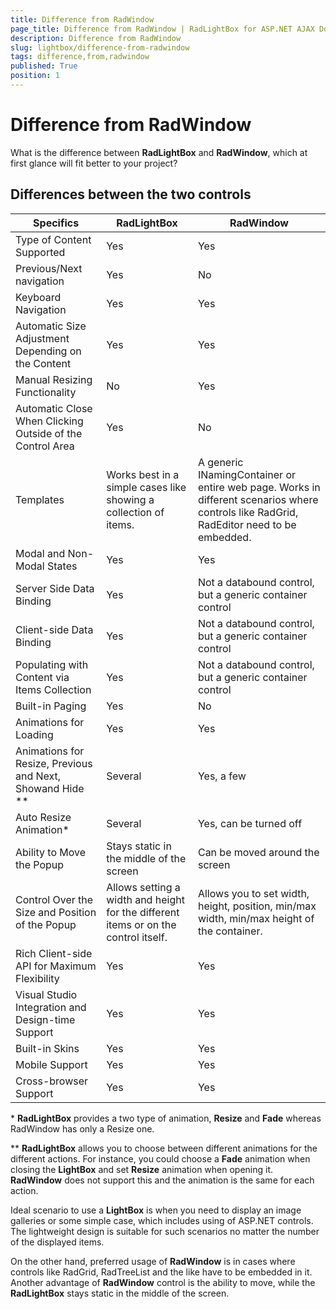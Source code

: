 ```yaml
---
title: Difference from RadWindow
page_title: Difference from RadWindow | RadLightBox for ASP.NET AJAX Documentation
description: Difference from RadWindow
slug: lightbox/difference-from-radwindow
tags: difference,from,radwindow
published: True
position: 1
---
```


# Difference from RadWindow



What is the difference between **RadLightBox** and **RadWindow**, which at first glance will fit better to your project?

## Differences between the two controls


| Specifics | RadLightBox | RadWindow |
| ------ | ------ | ------ |
|Type of Content Supported|Yes|Yes|
|Previous/Next navigation|Yes|No|
|Keyboard Navigation|Yes|Yes|
|Automatic Size Adjustment Depending on the Content|Yes|Yes|
|Manual Resizing Functionality|No|Yes|
|Automatic Close When Clicking Outside of the Control Area|Yes|No|
|Templates|Works best in a simple cases like showing a collection of items.|A generic INamingContainer or entire web page. Works in different scenarios where controls like RadGrid, RadEditor need to be embedded.|
|Modal and Non-Modal States|Yes|Yes|
|Server Side Data Binding|Yes|Not a databound control, but a generic container control|
|Client-side Data Binding|Yes|Not a databound control, but a generic container control|
|Populating with Content via Items Collection|Yes|Not a databound control, but a generic container control|
|Built-in Paging|Yes|No|
|Animations for Loading|Yes|Yes|
|Animations for Resize, Previous and Next, Showand Hide **|Several|Yes, a few|
|Auto Resize Animation*|Several|Yes, can be turned off|
|Ability to Move the Popup|Stays static in the middle of the screen|Can be moved around the screen|
|Control Over the Size and Position of the Popup|Allows setting a width and height for the different items or on the control itself.|Allows you to set width, height, position, min/max width, min/max height of the container.|
|Rich Client-side API for Maximum Flexibility|Yes|Yes|
|Visual Studio Integration and Design-time Support|Yes|Yes|
|Built-in Skins|Yes|Yes|
|Mobile Support|Yes|Yes|
|Cross-browser Support|Yes|Yes|

\* **RadLightBox** provides a two type of animation, **Resize** and **Fade** whereas RadWindow has only a Resize one.

** **RadLightBox** allows you to choose between different animations for the different actions. For instance,	you could choose a **Fade** animation when closing the **LightBox** and set **Resize**	animation when opening it. **RadWindow** does not support this and the animation is the same for each action.

Ideal scenario to use a **LightBox** is when you need to display an image galleries or some simple case, which includes	using of ASP.NET controls. The lightweight design is suitable for such scenarios no matter the number of the displayed items.

On the other hand, preferred usage of **RadWindow** is in cases where controls like RadGrid, RadTreeList and	the like have to be embedded in it.	Another advantage of **RadWindow** control is the ability to move,	while the **RadLightBox** stays static in the middle of the screen.
